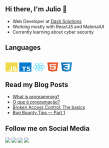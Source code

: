 ## Hi there, I'm Julio 👋

* Web Developer at [Dash Solutions](https://www.dashsolutions.com.br)
* Working mostly with ReactJS and MaterialUI
* Currently learning about cyber security

<!---
## Github Stats

<div>
  <a href="https://github.com/JulioSergioFS">
  <img height="180em" src="https://github-readme-stats.vercel.app/api?username=JulioSergioFS&show_icons=true&theme=dracula&include_all_commits=true&count_private=true"/>
  <img height="180em" src="https://github-readme-stats.vercel.app/api/top-langs/?username=JulioSergioFS&layout=compact&langs_count=7&theme=dracula"/>
</div>​

27
--->

<!---

 ## Current Personal Project
  
  <div>
<a href="https://github.com/JuliSergioFS/firefox-dictionary-extension ">
  <img height="135em" align="center" src="https://github-readme-stats.vercel.app/api/pin/?username=JulioSergioFS&repo=firefox-dictionary-extension&show_icons=true&theme=dracula" />
</a>
  </div>

--->

## Languages
<div style="display: inline_block"><br>
  <img align="center" alt="Js" height="30" width="40" src="https://raw.githubusercontent.com/devicons/devicon/master/icons/javascript/javascript-plain.svg">
  <img align="center" alt="Ts" height="30" width="40" src="https://raw.githubusercontent.com/devicons/devicon/master/icons/typescript/typescript-plain.svg">
  <img align="center" alt="React" height="30" width="40" src="https://raw.githubusercontent.com/devicons/devicon/master/icons/react/react-original.svg">
  <img align="center" alt="HTML" height="30" width="40" src="https://raw.githubusercontent.com/devicons/devicon/master/icons/html5/html5-original.svg">
  <img align="center" alt="CSS" height="30" width="40" src="https://raw.githubusercontent.com/devicons/devicon/master/icons/css3/css3-original.svg">  
</div>

## Read my Blog Posts
  
- [What is programming?](https://juliosergiofs.medium.com/what-is-programming-c41041414573)
- [O que é programação?](https://juliosergiofs.medium.com/o-que-é-programação-742a180d8a97)
- [Broken Access Control: The basics](https://juliosergiofs.medium.com/broken-access-control-what-i-have-learned-1223874179cd)
- [Bug Bounty Tips — Part 1](https://juliosergiofs.medium.com/bug-bounty-tips-part-1-5d3f13bb7906)
  
## Follow me on Social Media
<div> 
  <a href="https://instagram.com/julio_sergiofs" target="_blank"><img src="https://img.shields.io/badge/-Instagram-%23E4405F?style=for-the-badge&logo=instagram&logoColor=white" target="_blank"></a>
  <a href = "mailto:juliosergio010302@gmail.com"><img src="https://img.shields.io/badge/-Gmail-%23333?style=for-the-badge&logo=gmail&logoColor=white" target="_blank"></a>
  <a href="https://www.linkedin.com/in/julio-sergio-ferreira-silva" target="_blank"><img src="https://img.shields.io/badge/-LinkedIn-%230077B5?style=for-the-badge&logo=linkedin&logoColor=white" target="_blank"></a>
  <a href="https://medium.com/@juliosergiofs" target="_blank"><img src="https://img.shields.io/badge/-Medium-%23333?style=for-the-badge&logo=gmail&logoColor=white" target="_blank"></a>
</div>
  <!--
**JulioSergioFS/JulioSergioFS** is a ✨ _special_ ✨ repository because its `README.md` (this file) appears on your GitHub profile.

Here are some ideas to get you started:

- 🔭 I’m currently working on ...
- 🌱 I’m currently learning ...
- 👯 I’m looking to collaborate on ...
- 🤔 I’m looking for help with ...
- 💬 Ask me about ...
- 📫 How to reach me: ...
- 😄 Pronouns: ...
- ⚡ Fun fact: ...
-->

